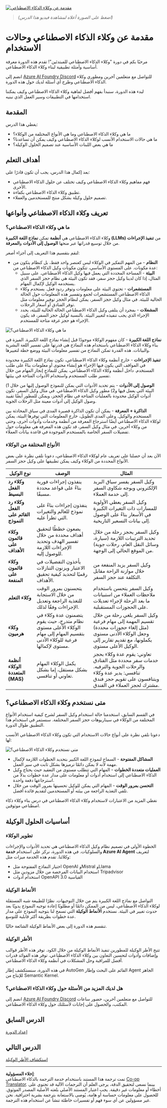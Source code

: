 <!--
CO_OP_TRANSLATOR_METADATA:
{
  "original_hash": "1e40fe956ff79462a02a17080b125041",
  "translation_date": "2025-08-29T09:07:47+00:00",
  "source_file": "01-intro-to-ai-agents/README.md",
  "language_code": "ar"
}
-->
[![مقدمة عن وكلاء الذكاء الاصطناعي](../../../translated_images/lesson-1-thumbnail.d21b2c34b32d35bbc7f1b4a40a81b031970b6076b4e0c59fb006cf818cac5d4a.ar.png)](https://youtu.be/3zgm60bXmQk?si=QA4CW2-cmul5kk3D)

> _(اضغط على الصورة أعلاه لمشاهدة فيديو هذا الدرس)_

# مقدمة عن وكلاء الذكاء الاصطناعي وحالات الاستخدام

مرحبًا بكم في دورة "وكلاء الذكاء الاصطناعي للمبتدئين"! تقدم هذه الدورة معرفة أساسية وأمثلة تطبيقية لبناء وكلاء الذكاء الاصطناعي.

انضم إلى [Azure AI Foundry Discord](https://aka.ms/ai-agents/discord) للتواصل مع متعلمين آخرين ومطوري وكلاء الذكاء الاصطناعي وطرح أي أسئلة لديك حول هذه الدورة.

لبدء هذه الدورة، سنبدأ بفهم أفضل لماهية وكلاء الذكاء الاصطناعي وكيف يمكننا استخدامها في التطبيقات وسير العمل الذي نبنيه.

## المقدمة

يغطي هذا الدرس:

- ما هي وكلاء الذكاء الاصطناعي وما هي الأنواع المختلفة من الوكلاء؟
- ما هي حالات الاستخدام الأنسب لوكلاء الذكاء الاصطناعي وكيف يمكن أن تساعدنا؟
- ما هي بعض اللبنات الأساسية عند تصميم الحلول الوكيلة؟

## أهداف التعلم
بعد إكمال هذا الدرس، يجب أن تكون قادرًا على:

- فهم مفاهيم وكلاء الذكاء الاصطناعي وكيف تختلف عن حلول الذكاء الاصطناعي الأخرى.
- تطبيق وكلاء الذكاء الاصطناعي بكفاءة.
- تصميم حلول وكيلة بشكل منتج للمستخدمين والعملاء.

## تعريف وكلاء الذكاء الاصطناعي وأنواعها

### ما هي وكلاء الذكاء الاصطناعي؟

وكلاء الذكاء الاصطناعي هي **أنظمة** تمكن **نماذج اللغة الكبيرة (LLMs)** من **تنفيذ الإجراءات** من خلال توسيع قدراتها عبر منحها **الوصول إلى الأدوات** و**المعرفة**.

لنقم بتقسيم هذا التعريف إلى أجزاء أصغر:

- **النظام** - من المهم التفكير في الوكلاء ليس كعنصر واحد فقط، بل كنظام يتكون من عدة مكونات. على المستوى الأساسي، تتكون مكونات وكيل الذكاء الاصطناعي من:
  - **البيئة** - المساحة المحددة التي يعمل فيها وكيل الذكاء الاصطناعي. على سبيل المثال، إذا كان لدينا وكيل حجز سفر، فقد تكون البيئة هي نظام حجز السفر الذي يستخدمه الوكيل لإكمال المهام.
  - **المستشعرات** - تحتوي البيئة على معلومات وتوفر ردود فعل. يستخدم وكلاء الذكاء الاصطناعي المستشعرات لجمع وتفسير هذه المعلومات حول الحالة الحالية للبيئة. في مثال وكيل حجز السفر، يمكن لنظام الحجز توفير معلومات مثل توفر الفنادق أو أسعار الرحلات.
  - **المشغلات** - بمجرد أن يتلقى وكيل الذكاء الاصطناعي الحالة الحالية للبيئة، يحدد الإجراء الذي يجب تنفيذه لتغيير البيئة. بالنسبة لوكيل حجز السفر، قد يكون الإجراء هو حجز غرفة متاحة للمستخدم.

![ما هي وكلاء الذكاء الاصطناعي؟](../../../translated_images/what-are-ai-agents.1ec8c4d548af601a3a78c6c02e5c355d19c06a4a74fe93e3609a1d08e8c15689.ar.png)

**نماذج اللغة الكبيرة** - كان مفهوم الوكلاء موجودًا قبل إنشاء نماذج اللغة الكبيرة. الميزة في بناء وكلاء الذكاء الاصطناعي باستخدام هذه النماذج هي قدرتها على تفسير اللغة البشرية والبيانات. هذه القدرة تمكن النماذج من تفسير معلومات البيئة ووضع خطة لتغييرها.

**تنفيذ الإجراءات** - خارج أنظمة وكلاء الذكاء الاصطناعي، تكون نماذج اللغة الكبيرة محدودة في المواقف التي يكون فيها الإجراء هو إنشاء محتوى أو معلومات بناءً على طلب المستخدم. داخل أنظمة وكلاء الذكاء الاصطناعي، يمكن للنماذج إنجاز المهام من خلال تفسير طلب المستخدم واستخدام الأدوات المتاحة في بيئتها.

**الوصول إلى الأدوات** - يتم تحديد الأدوات التي يمكن للنموذج الوصول إليها من خلال 1) البيئة التي يعمل فيها و2) مطور وكيل الذكاء الاصطناعي. في مثال وكيل السفر، تكون أدوات الوكيل محدودة بالعمليات المتاحة في نظام الحجز، ويمكن للمطور أيضًا تقييد وصول الوكيل إلى أدوات معينة مثل الرحلات الجوية.

**الذاكرة + المعرفة** - يمكن أن تكون الذاكرة قصيرة المدى في سياق المحادثة بين المستخدم والوكيل. وعلى المدى الطويل، خارج المعلومات التي توفرها البيئة، يمكن لوكلاء الذكاء الاصطناعي أيضًا استرجاع المعرفة من أنظمة وخدمات وأدوات أخرى، وحتى من وكلاء آخرين. في مثال وكيل السفر، قد تكون هذه المعرفة هي معلومات حول تفضيلات السفر الخاصة بالمستخدم الموجودة في قاعدة بيانات العملاء.

### الأنواع المختلفة من الوكلاء

الآن بعد أن حصلنا على تعريف عام لوكلاء الذكاء الاصطناعي، دعونا نلقي نظرة على بعض الأنواع المحددة من الوكلاء وكيف يمكن تطبيقها على وكيل حجز السفر.

| **نوع الوكيل**                | **الوصف**                                                                                                                       | **المثال**                                                                                                                                                                                                                   |
| ----------------------------- | --------------------------------------------------------------------------------------------------------------------------------- | ----------------------------------------------------------------------------------------------------------------------------------------------------------------------------------------------------------------------------- |
| **وكلاء رد الفعل البسيط**      | ينفذون إجراءات فورية بناءً على قواعد محددة مسبقًا.                                                                                  | وكيل السفر يفسر سياق البريد الإلكتروني ويوجه شكاوى السفر إلى خدمة العملاء.                                                                                                                          |
| **وكلاء رد الفعل القائم على النموذج** | ينفذون إجراءات بناءً على نموذج للعالم والتغيرات التي تطرأ عليه.                                                              | وكيل السفر يعطي الأولوية للمسارات ذات التغيرات الكبيرة في الأسعار بناءً على الوصول إلى بيانات التسعير التاريخية.                                                                                                             |
| **وكلاء قائمون على الأهداف**         | يضعون خططًا لتحقيق أهداف محددة من خلال تفسير الهدف وتحديد الإجراءات اللازمة للوصول إليه.                                  | وكيل السفر يحجز رحلة من خلال تحديد الترتيبات اللازمة (سيارة، وسائل النقل العام، رحلات جوية) من الموقع الحالي إلى الوجهة.                                                                                |
| **وكلاء قائمون على المنفعة**      | يأخذون التفضيلات في الاعتبار ويزنون التنازلات رقميًا لتحديد كيفية تحقيق الأهداف.                                               | وكيل السفر يزيد المنفعة من خلال موازنة الراحة مقابل التكلفة عند حجز السفر.                                                                                                                                          |
| **وكلاء التعلم**           | يتحسنون بمرور الوقت من خلال الاستجابة للتغذية الراجعة وتعديل الإجراءات وفقًا لذلك.                                                        | وكيل السفر يتحسن باستخدام ملاحظات العملاء من استبيانات ما بعد الرحلة لإجراء تعديلات على الحجوزات المستقبلية.                                                                                                               |
| **وكلاء هرميون**       | يتضمنون عدة وكلاء في نظام متدرج، حيث يقوم الوكلاء الأعلى مستوى بتقسيم المهام إلى مهام فرعية للوكلاء الأدنى مستوى لإكمالها. | وكيل السفر يلغي رحلة من خلال تقسيم المهمة إلى مهام فرعية (مثل إلغاء حجوزات محددة) وجعل الوكلاء الأدنى مستوى يكملونها، مع تقديم تقارير إلى الوكيل الأعلى مستوى.                                     |
| **أنظمة الوكلاء المتعددة (MAS)** | يكمل الوكلاء المهام بشكل مستقل، إما بشكل تعاوني أو تنافسي.                                                           | تعاوني: يقوم عدة وكلاء بحجز خدمات سفر محددة مثل الفنادق والرحلات الجوية والترفيه. تنافسي: يدير عدة وكلاء ويتنافسون على تقويم حجز فندق مشترك لحجز العملاء في الفندق. |

## متى نستخدم وكلاء الذكاء الاصطناعي؟

في القسم السابق، استخدمنا حالة استخدام وكيل السفر لشرح كيفية استخدام الأنواع المختلفة من الوكلاء في سيناريوهات حجز السفر المختلفة. سنستمر في استخدام هذا التطبيق طوال الدورة.

دعونا نلقي نظرة على أنواع حالات الاستخدام التي تكون وكلاء الذكاء الاصطناعي الأنسب لها:

![متى نستخدم وكلاء الذكاء الاصطناعي؟](../../../translated_images/when-to-use-ai-agents.54becb3bed74a479f5caca9c951132ce81d482a6704bcd22e5a600dbabc9434e.ar.png)

- **المشاكل المفتوحة** - السماح لنموذج اللغة الكبير بتحديد الخطوات اللازمة لإكمال مهمة لأنه لا يمكن دائمًا ترميزها بشكل ثابت في سير العمل.
- **العمليات متعددة الخطوات** - المهام التي تتطلب مستوى من التعقيد حيث يحتاج وكيل الذكاء الاصطناعي إلى استخدام أدوات أو معلومات على مدار عدة خطوات بدلاً من استرجاعها دفعة واحدة.
- **التحسن بمرور الوقت** - المهام التي يمكن للوكيل تحسينها بمرور الوقت من خلال تلقي التغذية الراجعة من بيئته أو المستخدمين لتقديم فائدة أفضل.

نغطي المزيد من الاعتبارات لاستخدام وكلاء الذكاء الاصطناعي في درس بناء وكلاء ذكاء اصطناعي موثوقين.

## أساسيات الحلول الوكيلة

### تطوير الوكلاء

الخطوة الأولى في تصميم نظام وكيل الذكاء الاصطناعي هي تحديد الأدوات والإجراءات والسلوكيات. في هذه الدورة، نركز على استخدام **خدمة Azure AI Agent** لتعريف وكلائنا. تقدم هذه الخدمة ميزات مثل:

- اختيار النماذج المفتوحة مثل OpenAI وMistral وLlama
- استخدام البيانات المرخصة من خلال مزودين مثل Tripadvisor
- استخدام أدوات OpenAPI 3.0 القياسية

### الأنماط الوكيلة

التواصل مع نماذج اللغة الكبيرة يتم من خلال التوجيهات. نظرًا للطبيعة شبه المستقلة لوكلاء الذكاء الاصطناعي، ليس من الممكن دائمًا أو مطلوبًا إعادة توجيه النموذج يدويًا بعد حدوث تغيير في البيئة. نستخدم **الأنماط الوكيلة** التي تسمح لنا بتوجيه النموذج على مدار عدة خطوات بطريقة أكثر قابلية للتوسع.

تنقسم هذه الدورة إلى بعض الأنماط الوكيلة الشائعة حاليًا.

### الأطر الوكيلة

تتيح الأطر الوكيلة للمطورين تنفيذ الأنماط الوكيلة من خلال الكود. توفر هذه الأطر قوالب وإضافات وأدوات لتحسين التعاون بين وكلاء الذكاء الاصطناعي. توفر هذه الفوائد قدرات أفضل للمراقبة وحل المشكلات في أنظمة وكلاء الذكاء الاصطناعي.

في هذه الدورة، سنستكشف إطار AutoGen القائم على البحث وإطار Agent الجاهز للإنتاج من Semantic Kernel.

### هل لديك المزيد من الأسئلة حول وكلاء الذكاء الاصطناعي؟

انضم إلى [Azure AI Foundry Discord](https://aka.ms/ai-agents/discord) للتواصل مع متعلمين آخرين، حضور ساعات المكتب، والحصول على إجابات لأسئلتك حول وكلاء الذكاء الاصطناعي.

## الدرس السابق

[إعداد الدورة](../00-course-setup/README.md)

## الدرس التالي

[استكشاف الأطر الوكيلة](../02-explore-agentic-frameworks/README.md)

---

**إخلاء المسؤولية**:  
تمت ترجمة هذا المستند باستخدام خدمة الترجمة بالذكاء الاصطناعي [Co-op Translator](https://github.com/Azure/co-op-translator). بينما نسعى لتحقيق الدقة، يرجى العلم أن الترجمات الآلية قد تحتوي على أخطاء أو معلومات غير دقيقة. يجب اعتبار المستند الأصلي بلغته الأصلية المصدر الموثوق. للحصول على معلومات حساسة أو هامة، يُوصى بالاستعانة بترجمة بشرية احترافية. نحن غير مسؤولين عن أي سوء فهم أو تفسيرات خاطئة تنشأ عن استخدام هذه الترجمة.
